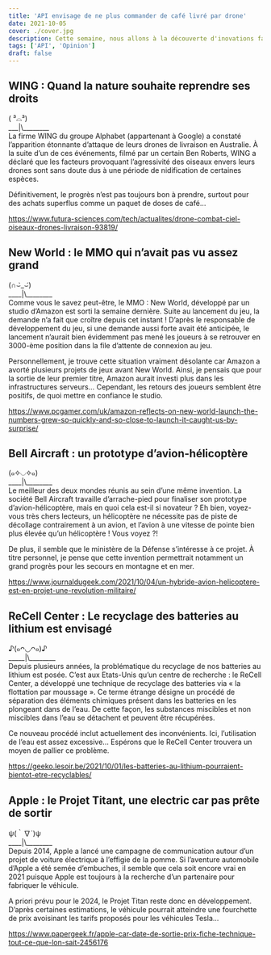 ```yaml
---
title: 'API envisage de ne plus commander de café livré par drone'
date: 2021-10-05
cover: ./cover.jpg
description: Cette semaine, nous allons à la découverte d'inovations fascninantes, des projets intruguant et des évennements insolites.
tags: ['API', 'Opinion']
draft: false
---
```


## WING : Quand la nature souhaite reprendre ses droits
( ³⌓³)      
\_\_\_|\\\_\_\_\_\_\_\_\_     
La firme WING du groupe Alphabet (appartenant à Google) a constaté l’apparition étonnante d’attaque de leurs drones de livraison en Australie. À la suite d’un de ces événements, filmé par un certain Ben Roberts, WING a déclaré que les facteurs provoquant l’agressivité des oiseaux envers leurs drones sont sans doute dus à une période de nidification de certaines espèces.

Définitivement, le progrès n’est pas toujours bon à prendre, surtout pour des achats superflus comme un paquet de doses de café…

https://www.futura-sciences.com/tech/actualites/drone-combat-ciel-oiseaux-drones-livraison-93819/

## New World : le MMO qui n’avait pas vu assez grand
(∩⌣̀_⌣́)      
\_\_\_\_|\\\_\_\_\_\_\_\_\_     
Comme vous le savez peut-être, le MMO : New World, développé par un studio d’Amazon est sorti la semaine dernière. Suite au lancement du jeu, la demande n’a fait que croître depuis cet instant ! D’après le responsable de développement du jeu, si une demande aussi forte avait été anticipée, le lancement n’aurait bien évidemment pas mené les joueurs à se retrouver en 3000-ème position dans la file d’attente de connexion au jeu.

Personnellement, je trouve cette situation vraiment désolante car Amazon a avorté plusieurs projets de jeux avant New World. Ainsi, je pensais que pour la sortie de leur premier titre, Amazon aurait investi plus dans les infrastructures serveurs… Cependant, les retours des joueurs semblent être positifs, de quoi mettre en confiance le studio.

https://www.pcgamer.com/uk/amazon-reflects-on-new-world-launch-the-numbers-grew-so-quickly-and-so-close-to-launch-it-caught-us-by-surprise/

## Bell Aircraft : un prototype d’avion-hélicoptère
(๑✧◡✧๑)       
\_\_\_\_|\\\_\_\_\_\_\_\_\_     
Le meilleur des deux mondes réunis au sein d’une même invention. La société Bell Aircraft travaille d’arrache-pied pour finaliser son prototype d’avion-hélicoptère, mais en quoi cela est-il si novateur ? Eh bien, voyez-vous très chers lecteurs, un hélicoptère ne nécessite pas de piste de décollage contrairement à un avion, et l’avion à une vitesse de pointe bien plus élevée qu’un hélicoptère ! Vous voyez ?!

De plus, il semble que le ministère de la Défense s’intéresse à ce projet. À titre personnel, je pense que cette invention permettrait notamment un grand progrès pour les secours en montagne et en mer.

https://www.journaldugeek.com/2021/10/04/un-hybride-avion-helicoptere-est-en-projet-une-revolution-militaire/

## ReCell Center : Le recyclage des batteries au lithium est envisagé
♪(๑ᴖ◡ᴖ๑)♪     
\_\_\_\_\_|\\\_\_\_\_\_\_\_\_     
Depuis plusieurs années, la problématique du recyclage de nos batteries au lithium est posée. C’est aux Etats-Unis qu’un centre de recherche : le ReCell Center, a développé une technique de recyclage des batteries via « la flottation par moussage ». Ce terme étrange désigne un procédé de séparation des éléments chimiques présent dans les batteries en les plongeant dans de l’eau. De cette façon, les substances miscibles et non miscibles dans l’eau se détachent et peuvent être récupérées.

Ce nouveau procédé inclut actuellement des inconvénients. Ici, l’utilisation de l’eau est assez excessive… Espérons que le ReCell Center trouvera un moyen de pallier ce problème.

https://geeko.lesoir.be/2021/10/01/les-batteries-au-lithium-pourraient-bientot-etre-recyclables/

## Apple : le Projet Titant, une electric car pas prête de sortir
ψ(｀∇´)ψ        
\_\_\_\_|\\\_\_\_\_\_\_\_\_     
Depuis 2014, Apple a lancé une campagne de communication autour d’un projet de voiture électrique à l’effigie de la pomme. Si l’aventure automobile d’Apple a été semée d’embuches, il semble que cela soit encore vrai en 2021 puisque Apple est toujours à la recherche d’un partenaire pour fabriquer le véhicule.

A priori prévu pour le 2024, le Projet Titan reste donc en développement. D’après certaines estimations, le véhicule pourrait atteindre une fourchette de prix avoisinant les tarifs proposés pour les véhicules Tesla...

https://www.papergeek.fr/apple-car-date-de-sortie-prix-fiche-technique-tout-ce-que-lon-sait-2456176